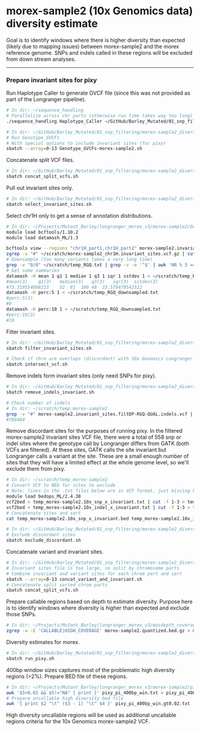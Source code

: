 # morex-sample2 (10x Genomics data) diversity estimate

Goal is to identify windows where there is higher diversity than expected (likely due to mapping issues) between morex-sample2 and the morex reference genome. SNPs and indels called in these regions will be excluded from down stream analyses.

---

### Prepare invariant sites for pixy

Run Haplotype Caller to generate GVCF file (since this was not provided as part of the Longranger pipeline).

```bash
# In dir: ~/sequence_handling
# Parallelize across chr parts (otherwise run time takes way too long)
./sequence_handling Haplotype_Caller ~/GitHub/Barley_Mutated/01_snp_filtering/morex-sample2_diversity/Config_morex-sample2

# In dir: ~/GitHub/Barley_Mutated/01_snp_filtering/morex-sample2_diversity
# Run Genotype_GVCFs
# With special options to include invariant sites (for pixy)
sbatch --array=0-13 Genotype_GVCFs-morex-sample2.sh
```

Concatenate split VCF files.

```bash
# In dir: ~/GitHub/Barley_Mutated/01_snp_filtering/morex-sample2_diversity
sbatch concat_split_vcfs.sh
```

Pull out invariant sites only.

```bash
# In dir: ~/GitHub/Barley_Mutated/01_snp_filtering/morex-sample2_diversity
sbatch select_invariant_sites.sh
```

Select chr1H only to get a sense of annotation distributions.

```bash
# In dir: ~/Projects/Mutant_Barley/longranger_morex_v3/morex-sample2/Genotype_GVCFs
module load bcftools/1.10.2
module load datamash_ML/1.3

bcftools view --regions "chr1H_part1,chr1H_part2" morex-sample2.invariant_sites.vcf.gz -O z -o ~/scratch/morex-sample2_chr1H.invariant_sites.vcf.gz
zgrep -v "#" ~/scratch/morex-sample2_chr1H.invariant_sites.vcf.gz | cut -f 10 | cut -d':' -f 4 > ~/scratch/temp_RGQ.txt
# Downsample (too many variants takes a very long time)
grep -v "0/0" ~/scratch/temp_RGQ.txt | grep -v -e '^$' | awk 'NR % 5 == 0' > ~/scratch/temp_RGQ_downsampled.txt
# Get some summaries
datamash -H mean 1 q1 1 median 1 q3 1 iqr 1 sstdev 1 < ~/scratch/temp_RGQ_downsampled.txt
#mean(3)	q1(3)	median(3)	q3(3)	iqr(3)	sstdev(3)
#73.319554808213	52	81	100	48	33.579479542322
datamash -H perc:5 1 < ~/scratch/temp_RGQ_downsampled.txt
#perc:5(3)
#0
datamash -H perc:10 1 < ~/scratch/temp_RGQ_downsampled.txt
#perc:10(3)
#19
```

Filter invariant sites.

```bash
# In dir: ~/GitHub/Barley_Mutated/01_snp_filtering/morex-sample2_diversity
sbatch filter_invariant_sites.sh

# Check if thre are overlaps (discordant) with 10x Genomics Longranger SNPs/INDELs
sbatch intersect_vcf.sh
```

Remove indels form invariant sites (only need SNPs for pixy).

```bash
# In dir: ~/GitHub/Barley_Mutated/01_snp_filtering/morex-sample2_diversity
sbatch remove_indels_invariant.sh

# Check number of indels
# In dir: ~/scratch/temp_morex-sample2
grep -v "#" morex-sample2.invariant_sites.filtDP-RGQ-QUAL.indels.vcf | wc -l
#789484
```

Remove discordant sites for the purposes of running pixy. In the filtered morex-sample2 invariant sites VCF file, there were a total of 558 snp or indel sites where the genotype call by Longranger differs from GATK (both VCFs are filtered). At these sites, GATK calls the site invariant but Longranger calls a variant at the site. These are a small enough number of sites that they will have a limited effect at the whole genome level, so we'll exclude them from pixy.

```bash
# In dir: ~/scratch/temp_morex-sample2
# Convert VCF to BED for sites to exclude
# Note: lines in the .txt files below are in VCF format, just missing header lines
module load bedops_ML/2.4.38
vcf2bed < temp_morex-sample2.10x_snp_x_invariant.txt | cut -f 1-3 > temp_morex-sample2.10x_snp_x_invariant.bed
vcf2bed < temp_morex-sample2.10x_indel_x_invariant.txt | cut -f 1-3 > temp_morex-sample2.10x_indel_x_invariant.bed
# Concatenate sites and sort
cat temp_morex-sample2.10x_snp_x_invariant.bed temp_morex-sample2.10x_indel_x_invariant.bed | sort -u -k1,1 -k2,2n > temp_morex-sample2.10x_snp_indel_x_invariant.bed

# In dir: ~/GitHub/Barley_Mutated/01_snp_filtering/morex-sample2_diversity
# Exclude discordant sites
sbatch exclude_discordant.sh
```

Concatenate variant and invariant sites.

```bash
# In dir: ~/GitHub/Barley_Mutated/01_snp_filtering/morex-sample2_diversity
# Invariant sites file is too large, so split by chromosome parts
# Combine invariant and variant sites for each chrom part and sort
sbatch --array=0-13 concat_variant_and_invariant.sh
# Concatenate split sorted chrom parts
sbatch concat_split_vcfs.sh
```

Prepare callable regions based on depth to estimate diversity. Purpose here is to identify windows where diversity is higher than expected and exclude those SNPs.

```bash
# In dir: ~/Projects/Mutant_Barley/longranger_morex_v3/mosdepth_coverage
zgrep -a -E 'CALLABLE|HIGH_COVERAGE' morex-sample2.quantized.bed.gz > morex-sample2.quantized.CALLABLE.HIGH_COVERAGE.bed
```

Diversity estimates for morex.

```bash
# In dir: ~/GitHub/Barley_Mutated/01_snp_filtering/morex-sample2_diversity
sbatch run_pixy.sh
```

400bp window sizes captures most of the problematic high diversity regions (>2%). Prepare BED file of these regions.

```bash
# In dir: ~/Projects/Mutant_Barley/longranger_morex_v3/morex-sample2/pixy_output
awk '$5>0.02 && $5!="NA" { print }' pixy_pi_400bp_win.txt > pixy_pi_400bp_win.gt0.02.txt
# Prepare uncallable high diversity bed file
awk '{ print $2 "\t" ($3 - 1) "\t" $4 }' pixy_pi_400bp_win.gt0.02.txt | grep -v "chromosome" > /panfs/jay/groups/9/morrellp/shared/Projects/Mutant_Barley/uncallable_regions/pixy_pi_400bp_win.gt0.02.bed
```

High diversity uncallable regions will be used as additional uncallable regions criteria for the 10x Genomics morex-sample2 VCF.
